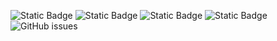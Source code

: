 ![Static Badge](https://img.shields.io/badge/blacklists-60-000000) ![Static Badge](https://img.shields.io/badge/blacklisted-2605405-cc0000) ![Static Badge](https://img.shields.io/badge/whitelisted-2245-00CC00) ![Static Badge](https://img.shields.io/badge/streaming_blacklist-28107-000000) ![GitHub issues](https://img.shields.io/github/issues/fabriziosalmi/blacklists)
